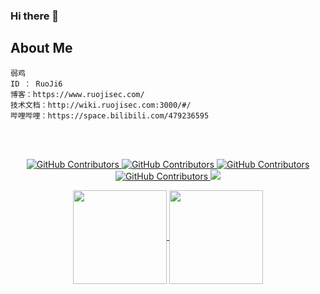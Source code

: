 ### Hi there 👋
## About Me
```
弱鸡
ID ： RuoJi6
博客：https://www.ruojisec.com/
技术文档：http://wiki.ruojisec.com:3000/#/
哔哩哔哩：https://space.bilibili.com/479236595
```
<br/><br/>
  <p align="center">
    <a href="https://www.one-fox.cn/">
      <img alt="GitHub Contributors" src="https://img.shields.io/badge/%E5%AE%89%E5%85%A8%E5%9B%A2%E9%98%9F-One--fox-pink" />
    </a>
    <a href="https://www.ruojisec.com/">
      <img alt="GitHub Contributors" src="https://img.shields.io/badge/%E5%8D%9A%E5%AE%A2-taoyuan.cool-blue" />
    </a>
    <a href="https://www.ruojisec.com/">
      <img alt="GitHub Contributors" src="https://img.shields.io/badge/%E4%BD%9C%E8%80%85-%E5%BC%B1%E9%B8%A1-red" />
    </a>
      <a href="http://wiki.ruojisec.com:3000/#/">
      <img alt="GitHub Contributors" src="https://img.shields.io/badge/%E6%8A%80%E6%9C%AF%E6%A0%88-wiki-purple" />
    </a>
    <img src="https://img.shields.io/badge/WeChat-vivo50KFCKFC-black">
</p>

<center>
<a href="https://github.com/RuoJi6">
  <img height=150 align="center" src="https://github-readme-stats.vercel.app/api?username=RuoJi6"/>
</a>
<a href="https://github.com/RuoJi6/HackerPermKeeper/">
  <img height=150 align="center" src="https://github-readme-stats.vercel.app/api/top-langs?username=RuoJi6&layout=compact&langs_count=8&card_width=320" />
</a>
</center>

